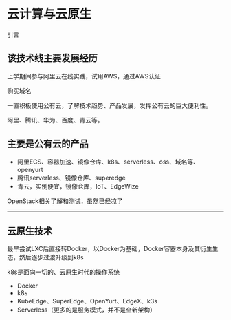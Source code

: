 # 云计算与云原生

引言

## 该技术线主要发展经历

上学期间参与阿里云在线实践，试用AWS，通过AWS认证

购买域名

一直积极使用公有云，了解技术趋势、产品发展，发挥公有云的巨大便利性。

阿里、腾讯、华为、百度、青云等。

## 主要是公有云的产品

- 阿里ECS、容器加速、镜像仓库、k8s、serverless、oss、域名等、openyurt
- 腾讯serverless、镜像仓库、superedge
- 青云，实例便宜，镜像仓库，IoT、EdgeWize

OpenStack相关了解和测试，虽然已经凉了

---

## 云原生技术

最早尝试LXC后直接转Docker，以Docker为基础，Docker容器本身及其衍生生态，然后逐步过渡升级到k8s

k8s是面向一切的、云原生时代的操作系统

- Docker
- k8s
- KubeEdge、SuperEdge、OpenYurt、EdgeX、k3s
- Serverless（更多的是服务模式，并不是全新架构）

